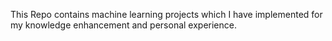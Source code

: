 This Repo contains machine learning projects which I have implemented for my knowledge enhancement and personal experience.
